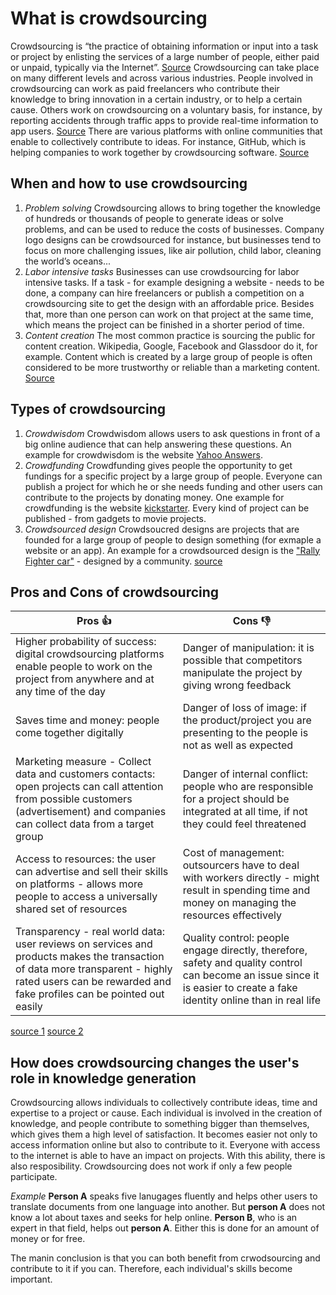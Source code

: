 # What is crowdsourcing #

Crowdsourcing is “the practice of obtaining information or input into a task or project by enlisting the services of a large number of people, either paid or unpaid, typically via the Internet”. [Source](https://www.google.com/search?source=hp&ei=4PHeWuaGGMziU83DscgP&q=crowdsourcing+definition&oq=crowd&gs_l=psy-ab.3.0.35i39k1j0i203k1l9.1321.3977.0.6244.6.5.0.0.0.0.276.488.2-2.2.0....0...1c.1.64.psy-ab..4.2.485.0..0.0.vEEJdEr2hzM)
Crowdsourcing can take place on many different levels and across various industries. People involved in crowdsourcing can work as paid freelancers who contribute their knowledge to bring innovation in a certain industry, or to help a certain cause. Others work on crowdsourcing on a voluntary basis, for instance, by reporting accidents through traffic apps to provide real-time information to app users. [Source](https://www.investopedia.com/terms/c/crowdsourcing.asp)
There are various platforms with online communities that enable to collectively contribute to ideas. For instance, GitHub, which is helping companies to work together by crowdsourcing software. [Source](https://www.entrepreneur.com/article/226707)


## When and how to use crowdsourcing ##

1.	*Problem solving*
Crowdsourcing allows to bring together the knowledge of hundreds or thousands of people to generate ideas or solve problems, and can be used to reduce the costs of businesses. Company logo designs can be crowdsourced for instance, but businesses tend to focus on more challenging issues, like air pollution, child labor, cleaning the world’s oceans...
2.	*Labor intensive tasks*
Businesses can use crowdsourcing for labor intensive tasks. If a task - for example designing a website - needs to be done, a company can hire freelancers or publish a competition on a crowdsourcing site to get the design with an affordable price. Besides that, more than one person can work on that project at the same time, which means the project can be finished in a shorter period of time. 
3.	*Content creation*
The most common practice is sourcing the public for content creation. Wikipedia, Google, Facebook and Glassdoor do it, for example. Content which is created by a large group of people is often considered to be more trustworthy or reliable than a marketing content. [Source](https://www.entrepreneur.com/article/253959)

## Types of crowdsourcing ##

1. *Crowdwisdom*
Crowdwisdom allows users to ask questions in front of a big online audience that can help answering these questions. An example for crowdwisdom is the website [Yahoo Answers](https://answers.yahoo.com/).
2. *Crowdfunding*
Crowdfunding gives people the opportunity to get fundings for a specific project by a large group of people. Everyone can publish a project for which he or she needs funding and other users can contribute to the projects by donating money. One example for crowdfunding is the website [kickstarter](https://www.kickstarter.com/). Every kind of project can be published - from gadgets to movie projects.
3. *Crowdsourced design*
Crowdsoucred designs are projects that are founded for a large group of people to design something (for exmaple a website or an app). An example for a crowdsourced design is the ["Rally Fighter car"](http://www.rallyfighterusa.com/) - designed by a community.
[source](https://www.hongkiat.com/blog/what-is-crowdsourcing/)

## Pros and Cons of crowdsourcing ##

Pros :+1: | Cons :-1:
----------|----------
Higher probability of success: digital crowdsourcing platforms enable people to work on the project from anywhere and at any time of the day | Danger of manipulation: it is possible that competitors manipulate the project by giving wrong feedback 
Saves time and money: people come together digitally | Danger of loss of image: if the product/project you are presenting to the people is not as well as expected
Marketing measure - Collect data and customers contacts: open projects can call attention from possible customers (advertisement) and companies can collect data from a target group | Danger of internal conflict: people who are responsible for a project should be integrated at all time, if not they could feel threatened
Access to resources: the user can advertise and sell their skills on platforms - allows more people to access a universally shared set of resources | Cost of management: outsourcers have to deal with workers directly - might result in spending time and money on managing the resources effectively
Transparency - real world data: user reviews on services and products makes the transaction of data more transparent - highly rated users can be rewarded and fake profiles can be pointed out easily | Quality control: people engage directly, therefore, safety and quality control can become an issue since it is easier to create a fake identity online than in real life

[source 1](https://www.ispo.com/en/markets/id_79709436/crowdsourcing-pros-and-cons-and-how-you-can-profit-from-it.html)
[source 2](https://www.theaustralian.com.au/business/business-spectator/the-pros-and-cons-of-crowdsourcing/news-story/9ec9c88a62137d0e425bdfecb2c623ff)

## How does crowdsourcing changes the user's role in knowledge generation ##

Crowdsourcing allows individuals to collectively contribute ideas, time and expertise to a project or cause. Each individual is involved in the creation of knowledge, and people contribute to something bigger than themselves, which gives them a high level of satisfaction. It becomes easier not only to access information online but also to contribute to it. Everyone with access to the internet is able to have an impact on projects. With this ability, there is also resposibility. Crowdsourcing does not work if only a few people participate. 

*Example* **Person A** speaks five lanugages fluently and helps other users to translate documents from one language into another. But **person A** does not know a lot about taxes and seeks for help online. **Person B**, who is an expert in that field, helps out **person A**. Either this is done for an amount of money or for free.

The manin conclusion is that you can both benefit from crwodsourcing and contribute to it if you can. Therefore, each individual's skills become important.